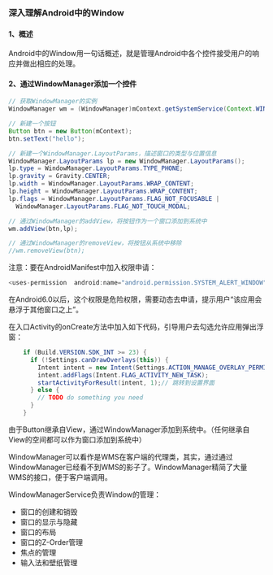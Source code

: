 ### 深入理解Android中的Window

#### 1、概述

Android中的Window用一句话概述，就是管理Android中各个控件接受用户的响应并做出相应的处理。

#### 2、通过WindowManager添加一个控件

```java
// 获取WindowManager的实例
WindowManager wm = (WindowManager)mContext.getSystemService(Context.WINDOW_SERVICE);

// 新建一个按钮
Button btn = new Button(mContext);
btn.setText("hello");

// 新建一个WindowManager.LayoutParams，描述窗口的类型与位置信息
WindowManager.LayoutParams lp = new WindowManager.LayoutParams();
lp.type = WindowManager.LayoutParams.TYPE_PHONE;
lp.gravity = Gravity.CENTER;
lp.width = WindowManager.LayoutParams.WRAP_CONTENT;
lp.height = WindowManager.LayoutParams.WRAP_CONTENT;
lp.flags = WindowManager.LayoutParams.FLAG_NOT_FOCUSABLE |
  WindowManager.LayoutParams.FLAG_NOT_TOUCH_MODAL;

// 通过WindowManager的addView，将按钮作为一个窗口添加到系统中
wm.addView(btn,lp);

// 通过WindowManager的removeView，将按钮从系统中移除
//wm.removeView(btn);
```

注意：要在AndroidManifest中加入权限申请：

```java
<uses-permission  android:name="android.permission.SYSTEM_ALERT_WINDOW" />
```

在Android6.0以后，这个权限是危险权限，需要动态去申请，提示用户“该应用会悬浮于其他窗口之上”。

在入口Activity的onCreate方法中加入如下代码，引导用户去勾选允许应用弹出浮窗：

```java
    if (Build.VERSION.SDK_INT >= 23) {
      if (!Settings.canDrawOverlays(this)) {
        Intent intent = new Intent(Settings.ACTION_MANAGE_OVERLAY_PERMISSION);
        intent.addFlags(Intent.FLAG_ACTIVITY_NEW_TASK);
        startActivityForResult(intent, 1);// 跳转到设置界面
      } else {
        // TODO do something you need
      }
    }
```



由于Button继承自View，通过WindowManager添加到系统中。（任何继承自View的空间都可以作为窗口添加到系统中）

WindowManager可以看作是WMS在客户端的代理类，其实，通过通过WindowManager已经看不到WMS的影子了。WindowManager精简了大量WMS的接口，便于客户端调用。

WindowManagerService负责Window的管理：

- 窗口的创建和销毁
- 窗口的显示与隐藏
- 窗口的布局
- 窗口的Z-Order管理
- 焦点的管理
- 输入法和壁纸管理